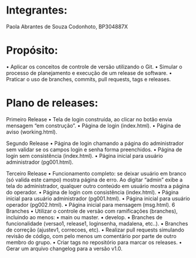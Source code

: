 # Integrantes:
Paola Abrantes de Souza Codonhoto, BP304887X

# Propósito:
• Aplicar os conceitos de controle de versão utilizando o Git.
• Simular o processo de planejamento e execução de um release de software.
• Praticar o uso de branches, commits, pull requests, tags e releases.

# Plano de releases:

Primeiro Release
• Tela de login construída, ao clicar no botão envia mensagem “em construção”.
• Página de login (index.html).
• Página de aviso (working.html).

Segundo Release
• Página de login chamando a página do administrador sem validar se os campos login e senha
forma preenchidos.
• Página de login sem consistência (index.html).
• Página inicial para usuário administrador (pg001.html).

Terceiro Release
• Funcionamento completo: se deixar usuário em branco (só valida este campo) mostra página de
erro. Ao digitar “admin” exibe a tela do administrador, qualquer outro conteúdo em usuário
mostra a página do operador.
• Página de login com consistência (index.html).
• Página inicial para usuário administrador (pg001.html).
• Página inicial para usuário operador (pg002.html).
• Página inicial para mensagem (msg.html).
6 Branches
• Utilizar o controle de versão com ramificações (branches), incluindo ao menos:
▪ main ou master.
▪ develop.
▪ Branches de funcionalidade (versao1, release1, loginsenha, madalena, etc..).
▪ Branches de correção (ajustev1, correcoes, etc).
• Realizar pull requests simulando revisão de código, com pelo menos um comentário por parte de
outro membro do grupo.
• Criar tags no repositório para marcar os releases.
• Gerar um arquivo changelog para a versão v1.0.
